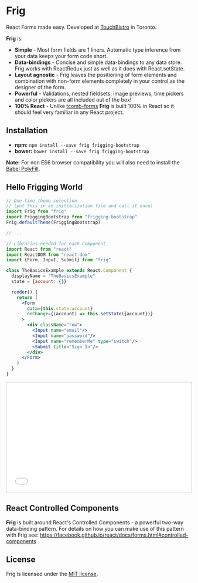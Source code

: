 
# Frig

React Forms made easy. Developed at [TouchBistro](http://touchbistro.com/) in Toronto.

**Frig** is:

* **Simple** - Most form fields are 1 liners. Automatic type inference from your data keeps your form code short.
* **Data-bindings** - Concise and simple data-bindings to any data store. Frig works with ReactRedux just as well as it does with React.setState.
* **Layout agnostic** - Frig leaves the positioning of form elements and combination with non-form elements completely in your control as the designer of the form.
* **Powerful** - Validations, nested fieldsets, image previews, time pickers and color pickers are all included out of the box!
* **100% React** - Unlike [tcomb-forms](https://github.com/gcanti/tcomb-form) **Frig** is built 100% in React so it should feel very familiar in any React project.


## Installation

* **npm:** `npm install --save frig frigging-bootstrap`
* **bower:** `bower install --save frig frigging-bootstrap`

**Note:** For non ES6 browser compatibility you will also need to install the [Babel PolyFill](https://babeljs.io/docs/usage/polyfill/).


## Hello Frigging World

```jsx
// One time theme selection
// (put this in an initialization file and call it once)
import Frig from "frig"
import FriggingBootstrap from "frigging-bootstrap"
Frig.defaultTheme(FriggingBootstrap)

// ...

// Libraries needed for each component
import React from "react"
import ReactDOM from "react-dom"
import {Form, Input, Submit} from "frig"

class TheBasicsExample extends React.Component {
  displayName = "TheBasicsExample"
  state = {account: {}}

  render() {
    return (
      <Form
        data={this.state.account}
        onChange={(account) => this.setState({account})}
      >
        <div className="row">
          <Input name="email"/>
          <Input name="password"/>
          <Input name="rememberMe" type="switch"/>
          <Submit title="Sign In"/>
        </div>
      </Form>
    )
  }
}
```

<iframe src="/frigging-examples/dist/the-basics/" style="
  width: 100%;
  height: 300px;
  border: 1px solid #ccc;
  padding-right: 1px;
"
></iframe>


## React Controlled Components

**Frig** is built around React's Controlled Components - a powerful two-way data-binding pattern. For details on how you can make use of this pattern with Frig see: https://facebook.github.io/react/docs/forms.html#controlled-components

## License

Frig is licensed under the [MIT license](https://raw.githubusercontent.com/TouchBistro/frig/master/LICENSE).
